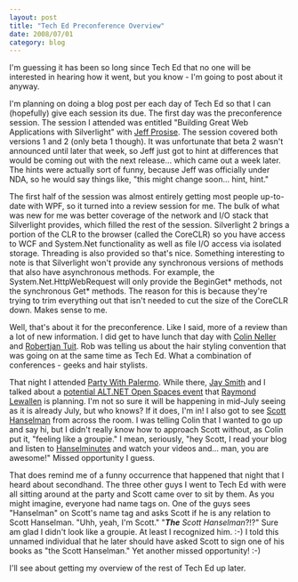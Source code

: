 ```yaml
---
layout: post
title: "Tech Ed Preconference Overview"
date: 2008/07/01
category: blog
---
```


I'm guessing it has been so long since Tech Ed that no one will be interested in hearing how it went, but you know - I'm going to post about it anyway. 

I'm planning on doing a blog post per each day of Tech Ed so that I can (hopefully) give each session its due. The first day was the preconference session. The session I attended was entitled "Building Great Web Applications with Silverlight" with [Jeff Prosise](http://www.wintellect.com/CS/blogs/jprosise/default.aspx). The session covered both versions 1 and 2 (only beta 1 though). It was unfortunate that beta 2 wasn't announced until later that week, so Jeff just got to hint at differences that would be coming out with the next release... which came out a week later. The hints were actually sort of funny, because Jeff was officially under NDA, so he would say things like, "this might change soon... hint, hint." 

The first half of the session was almost entirely getting most people up-to-date with WPF, so it turned into a review session for me. The bulk of what was new for me was better coverage of the network and I/O stack that Silverlight provides, which filled the rest of the session. Silverlight 2 brings a portion of the CLR to the browser (called the CoreCLR) so you have access to WCF and System.Net functionality as well as file I/O access via isolated storage. Threading is also provided so that's nice. Something interesting to note is that Silverlight won't provide any synchronous versions of methods that also have asynchronous methods. For example, the System.Net.HttpWebRequest will only provide the BeginGet* methods, not the synchronous Get* methods. The reason for this is because they're trying to trim everything out that isn't needed to cut the size of the CoreCLR down. Makes sense to me. 

Well, that's about it for the preconference. Like I said, more of a review than a lot of new information. I did get to have lunch that day with [Colin Neller](http://www.colinneller.com/blog/) and [Robertjan Tuit](http://www.robertjantuit.nl/). Rob was telling us about the hair styling convention that was going on at the same time as Tech Ed. What a combination of conferences - geeks and hair stylists. 
 
That night I attended [Party With Palermo](http://teched2008.partywithpalermo.com/). While there, [Jay Smith](http://jaysmith.us/) and I talked about a [potential ALT.NET Open Spaces event](http://jaysmith.us/index.php/2008/05/19/okc-altnet-open-spaces-being-planned-in-okc/) that [Raymond Lewallen](http://codebetter.com/blogs/raymond.lewallen) is planning. I'm not so sure it will be happening in mid-July seeing as it is already July, but who knows? If it does, I'm in! I also got to see [Scott Hanselman](http://www.hanselman.com/blog/) from across the room. I was telling Colin that I wanted to go up and say hi, but I didn't really know how to approach Scott without, as Colin put it, "feeling like a groupie." I mean, seriously, "hey Scott, I read your blog and listen to [Hanselminutes](http://www.hanselminutes.com/) and watch your videos and... man, you are awesome!" Missed opportunity I guess.

That does remind me of a funny occurrence that happened that night that I heard about secondhand. The three other guys I went to Tech Ed with were all sitting around at the party and Scott came over to sit by them. As you might imagine, everyone had name tags on. One of the guys sees "Hanselman" on Scott's name tag and asks Scott if he is any relation to Scott Hanselman. "Uhh, yeah, I'm Scott." "<em><strong>The</strong> Scott Hanselman</em>?!?" Sure am glad I didn't look like a groupie. At least I recognized him. :-) I told this unnamed individual that he later should have asked Scott to sign one of his books as "the Scott Hanselman." Yet another missed opportunity! :-) 
 
I'll see about getting my overview of the rest of Tech Ed up later.

